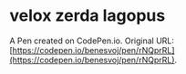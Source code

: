 # velox zerda lagopus

A Pen created on CodePen.io. Original URL: [https://codepen.io/benesvoj/pen/rNQprRL](https://codepen.io/benesvoj/pen/rNQprRL).

